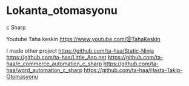 # Lokanta_otomasyonu
 c Sharp


Youtube Taha keskin
https://www.youtube.com/@TahaKeskin


I made other project
https://github.com/ta-haa/Static-Ninja
https://github.com/ta-haa/Little_Asp.net
https://github.com/ta-haa/e_commerce_automation_c_sharp
https://github.com/ta-haa/word_automation_c_sharp
https://github.com/ta-haa/Hasta-Takip-Otomasyonu